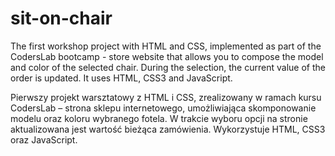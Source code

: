# sit-on-chair
The first workshop project with HTML and CSS, implemented as part of the CodersLab bootcamp - store website that allows you to compose the model and color of the selected chair. During the selection, the current value of the order is updated. It uses HTML, CSS3 and JavaScript.

Pierwszy projekt warsztatowy z HTML i CSS, zrealizowany w ramach kursu CodersLab – strona sklepu internetowego, umożliwiająca skomponowanie modelu oraz koloru wybranego fotela. W trakcie wyboru opcji na stronie aktualizowana jest wartość bieżąca zamówienia. Wykorzystuje HTML, CSS3 oraz JavaScript.
